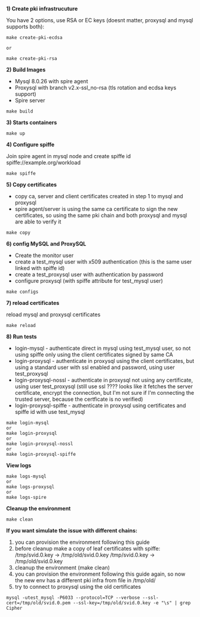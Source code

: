 **1) Create pki infrastrucuture**

You have 2 options, use RSA or EC keys (doesnt matter, proxysql and mysql supports both):

```
make create-pki-ecdsa

or

make create-pki-rsa
```


**2) Build Images**

- Mysql 8.0.26 with spire agent
- Proxysql with branch v2.x-ssl_no-rsa (tls rotation and ecdsa keys support)
- Spire server

```
make build
```


**3) Starts containers**

```
make up
```


**4) Configure spiffe**

Join spire agent in mysql node and create spiffe id spiffe://example.org/workload

```
make spiffe
```

**5) Copy certificates**

* copy ca, server and client certificates created in step 1 to mysql and proxysql 
* spire agent/server is using the same ca certificate to sign the new certificates, so using the same pki chain and both proxysql and mysql are able to verify it


```
make copy
```


**6) config MySQL and ProxySQL**

* Create the monitor user 
* create a test_mysql user with x509 authentication (this is the same user linked with spiffe id)
* create a test_proxysql user with authentication by password
* configure proxysql (with spiffe attribute for test_mysql user)

```
make configs
```

**7) reload certificates**

reload mysql and proxysql certificates

```
make reload
```

**8) Run tests**

* login-mysql - authenticate direct in mysql using test_mysql user, so not using spiffe only using the client certificates signed by same CA
* login-proxysql - authenticate in proxysql using the client certificates, but using a standard user with ssl enabled and password, using user test_proxysql
* login-proxysql-nossl - authenticate in proxysql not using any certificate, using user test_proxysql (still use ssl ???? looks like it fetches the server certificate, encrypt the connection, but I'm not sure if I'm connecting the trusted server, because the certficate is no verified)
* login-proxysql-spiffe - authenticate in proxysql using certificates and spiffe id with use test_mysql

```
make login-mysql
or
make login-proxysql
or
make login-proxysql-nossl
or
make login-proxysql-spiffe
```


**View logs**

```
make logs-mysql
or
make logs-proxysql
or
make logs-spire
```


**Cleanup the environment**

```
make clean
```





**If you want simulate the issue with different chains:**
1) you can provision the environment following this guide
2) before cleanup make a copy of leaf certificates with spiffe:
/tmp/svid.0.key -> /tmp/old/svid.0.key
/tmp/svid.0.key -> /tmp/old/svid.0.key
3) cleanup the environment (make clean)
4) you can provision the environment following this guide again, so now the new env has a different pki infra from file in /tmp/old/
5) try to connect to proxysql using the old certificates

```
mysql -utest_mysql -P6033 --protocol=TCP --verbose --ssl-cert=/tmp/old/svid.0.pem --ssl-key=/tmp/old/svid.0.key -e "\s" | grep Cipher
```

